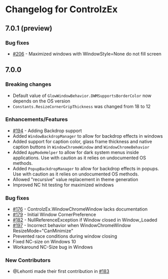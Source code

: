 # Changelog for ControlzEx

## 7.0.1 (preview)

### Bug fixes

- [#206](../../issues/206) - Maximized windows with WindowStyle=None do not fill screen

## 7.0.0

### Breaking changes

- Default value of `GlowWindowBehavior.DWMSupportsBorderColor` now depends on the OS version
- `Constants.ResizeCornerGripThickness` was changed from 18 to 12

### Enhancements/Features

- [#194](../../issues/194) - Adding Backdrop support
- Added `WindowBackdropManager` to allow for backdrop effects in windows
- Added support for caption color, glass frame thickness and native caption buttons in `WindowChromeWindow` and `WindowChromeBehavior`
- Added `AppModeHelper` to allow for dark system menus inside applications. Use with caution as it relies on undocumented OS methods.
- Added `PopupBackdropManager` to allow for backdrop effects in popups. Use with caution as it relies on undocumented OS methods.
- Allowed "recursive" value replacement in theme generation
- Improved NC hit testing for maximized windows

### Bug fixes

- [#176](../../issues/176) - ControlzEx.WindowChromeWindow lacks documentation
- [#179](../../issues/179) - Initial Window CornerPreference
- [#182](../../issues/182) - NullReferenceException if Window closed in Window_Loaded
- [#197](../../issues/197) - Incorrect behavior when WindowChromeWindow ResizeMode="CanMinimize"
- Prevented race conditions during window closing
- Fixed NC-size on Windows 10
- Workaround NC-Size bug in Windows

### New Contributors

- @Lehonti made their first contribution in [#183](../../issues/183)
